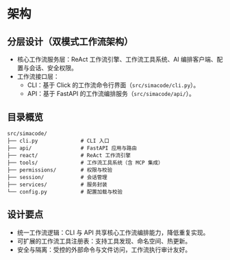 # 架构

## 分层设计（双模式工作流架构）
- 核心工作流服务层：ReAct 工作流引擎、工作流工具系统、AI 编排客户端、配置与会话、安全权限。
- 工作流接口层：
  - CLI：基于 Click 的工作流命令行界面（`src/simacode/cli.py`）。
  - API：基于 FastAPI 的工作流编排服务（`src/simacode/api/`）。

## 目录概览

```
src/simacode/
├── cli.py              # CLI 入口
├── api/                # FastAPI 应用与路由
├── react/              # ReAct 工作流引擎
├── tools/              # 工作流工具系统（含 MCP 集成）
├── permissions/        # 权限与校验
├── session/            # 会话管理
├── services/           # 服务封装
└── config.py           # 配置加载与校验
```

## 设计要点
- 统一工作流逻辑：CLI 与 API 共享核心工作流编排能力，降低重复实现。
- 可扩展的工作流工具注册表：支持工具发现、命名空间、热更新。
- 安全与隔离：受控的外部命令与文件访问，工作流执行审计友好。

